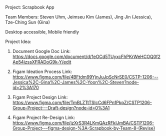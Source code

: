 Project: Scrapbook App 

Team Members:
Steven Uhm,
Jeimseu Kim (James),
Jing Jin (Jessica),
Tze-Ching Sun (Gina)


Desktop accessible, Mobile friendly

Project Idea:

1. Document Google Doc Link:
https://docs.google.com/document/d/1eOCd5TUyxcFhPKrWeHCOQ0f2Ap54izssXFRADoG9k-Y/edit

2. Figam Ideation Process Link:
https://www.figma.com/file/4BFtdm99YjnJuJpScNrSE0/CSTP-1206---Jessica%2C-Gina%2C-James%2C-Yoon%2C-Steven?node-id=2%3A170

4. Figam Project Design Link:
https://www.figma.com/file/TmBLZTtTSIcCd6FPn1PkpZ/CSTP1206-Group-Project---Draft-design?node-id=0%3A1

5. Figam Project Re-Design Link:
https://www.figma.com/file/jzXrS3R4LKmQAzRFkIJmBA/CSTP1206-Group-Project---figma-design-%3A-Scrapbook-by-Team-8-(Revise)
